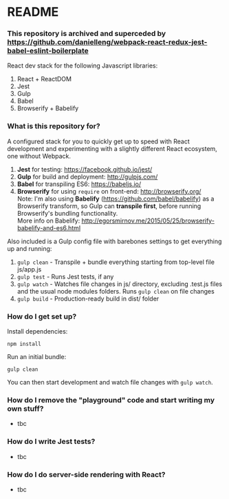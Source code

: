 # README #

### This repository is archived and superceded by https://github.com/danielleng/webpack-react-redux-jest-babel-eslint-boilerplate ###

React dev stack for the following Javascript libraries:

1. React + ReactDOM
2. Jest
3. Gulp
4. Babel
5. Browserify + Babelify

### What is this repository for? ###

A configured stack for you to quickly get up to speed with React development and experimenting with a slightly different React ecosystem, one without Webpack.

1. **Jest** for testing: https://facebook.github.io/jest/
2. **Gulp** for build and deployment: http://gulpjs.com/
3. **Babel** for transpiling ES6: https://babeljs.io/
4. **Browserify** for using `require` on front-end: http://browserify.org/    
Note: I'm also using **Babelify** (https://github.com/babel/babelify) as a Browserify transform, so Gulp can **transpile first**, before running Browserify's bundling functionality.    
More info on Babelify: http://egorsmirnov.me/2015/05/25/browserify-babelify-and-es6.html

Also included is a Gulp config file with barebones settings to get everything up and running:

1. `gulp clean` - Transpile + bundle everything starting from top-level file js/app.js
2. `gulp test` - Runs Jest tests, if any
3. `gulp watch` - Watches file changes in js/ directory, excluding .test.js files and the usual node modules folders. Runs `gulp clean` on file changes
4. `gulp build` - Production-ready build in dist/ folder

### How do I get set up? ###

Install dependencies:

```
npm install
```

Run an initial bundle:

```
gulp clean
```

You can then start development and watch file changes with `gulp watch`.

### How do I remove the "playground" code and start writing my own stuff? ###

- tbc

### How do I write Jest tests? ###

- tbc

### How do I do server-side rendering with React? ###

- tbc


